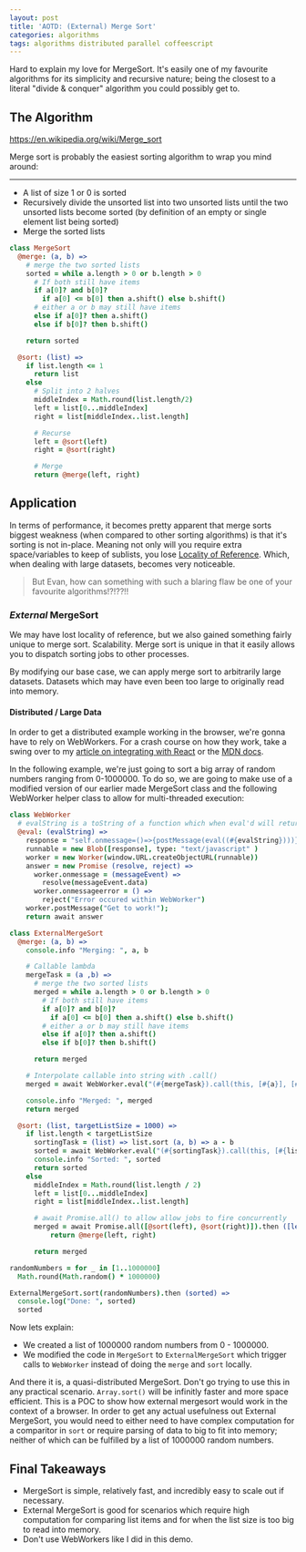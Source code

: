 ```yaml
---
layout: post
title: 'AOTD: (External) Merge Sort'
categories: algorithms
tags: algorithms distributed parallel coffeescript
---
```


Hard to explain my love for MergeSort. It's easily one of my favourite algorithms for its simplicity and recursive nature; being the closest to a literal "divide & conquer" algorithm you could possibly get to.

## The Algorithm

<https://en.wikipedia.org/wiki/Merge_sort>

Merge sort is probably the easiest sorting algorithm to wrap you mind around:

---

* A list of size 1 or 0 is sorted
* Recursively divide the unsorted list into two unsorted lists until the two unsorted lists become sorted (by definition of an empty or single element list being sorted)
* Merge the sorted lists

```coffee
class MergeSort
  @merge: (a, b) =>
    # merge the two sorted lists
    sorted = while a.length > 0 or b.length > 0
      # If both still have items
      if a[0]? and b[0]?
        if a[0] <= b[0] then a.shift() else b.shift()
      # either a or b may still have items
      else if a[0]? then a.shift()
      else if b[0]? then b.shift()

    return sorted

  @sort: (list) =>
    if list.length <= 1
      return list
    else
      # Split into 2 halves
      middleIndex = Math.round(list.length/2)
      left = list[0...middleIndex]
      right = list[middleIndex..list.length]

      # Recurse
      left = @sort(left)
      right = @sort(right)

      # Merge
      return @merge(left, right)
```

## Application

In terms of performance, it becomes pretty apparent that merge sorts biggest weakness (when compared to other sorting algorithms) is that it's sorting is not in-place. Meaning not only will you require extra space/variables to keep of sublists, you lose [Locality of Reference](https://en.wikipedia.org/wiki/Locality_of_reference). Which, when dealing with large datasets, becomes very noticeable.

> But Evan, how can something with such a blaring flaw be one of your favourite algorithms!?!??!!

### _External_ MergeSort

We may have lost locality of reference, but we also gained something fairly unique to merge sort. Scalability. Merge sort is unique in that it easily allows you to dispatch sorting jobs to other processes.

By modifying our base case, we can apply merge sort to arbitrarily large datasets. Datasets which may have even been too large to originally read into memory.

#### Distributed / Large Data

In order to get a distributed example working in the browser, we're gonna have to rely on WebWorkers. For a crash course on how they work, take a swing over to my [article on integrating with React](/react-web-worker) or the [MDN docs](https://developer.mozilla.org/en-US/docs/Web/API/Web_Workers_API).

In the following example, we're just going to sort a big array of random numbers ranging from 0-1000000. To do so, we are going to make use of a modified version of our earlier made MergeSort class and the following WebWorker helper class to allow for multi-threaded execution:

```coffee
class WebWorker
  # evalString is a toString of a function which when eval'd will return a string
  @eval: (evalString) =>
    response = "self.onmessage=()=>{postMessage(eval((#{evalString})))}"
    runnable = new Blob([response], type: "text/javascript" )
    worker = new Worker(window.URL.createObjectURL(runnable))
    answer = new Promise (resolve, reject) =>
      worker.onmessage = (messageEvent) =>
        resolve(messageEvent.data)
      worker.onmessageerror = () =>
        reject("Error occured within WebWorker")
    worker.postMessage("Get to work!");
    return await answer

class ExternalMergeSort
  @merge: (a, b) =>
    console.info "Merging: ", a, b

    # Callable lambda
    mergeTask = (a ,b) =>
      # merge the two sorted lists
      merged = while a.length > 0 or b.length > 0
        # If both still have items
        if a[0]? and b[0]?
          if a[0] <= b[0] then a.shift() else b.shift()
        # either a or b may still have items
        else if a[0]? then a.shift()
        else if b[0]? then b.shift()

      return merged

    # Interpolate callable into string with .call()
    merged = await WebWorker.eval("(#{mergeTask}).call(this, [#{a}], [#{b}])")

    console.info "Merged: ", merged
    return merged

  @sort: (list, targetListSize = 1000) =>
    if list.length < targetListSize
      sortingTask = (list) => list.sort (a, b) => a - b
      sorted = await WebWorker.eval("(#{sortingTask}).call(this, [#{list}])")
      console.info "Sorted: ", sorted
      return sorted
    else
      middleIndex = Math.round(list.length / 2)
      left = list[0...middleIndex]
      right = list[middleIndex..list.length]

      # await Promise.all() to allow allow jobs to fire concurrently
      merged = await Promise.all([@sort(left), @sort(right)]).then ([left, right]) =>
          return @merge(left, right)

      return merged

randomNumbers = for _ in [1..1000000]
  Math.round(Math.random() * 1000000)

ExternalMergeSort.sort(randomNumbers).then (sorted) =>
  console.log("Done: ", sorted)
  sorted
```

Now lets explain:

* We created a list of 1000000 random numbers from 0 - 1000000.
* We modified the code in `MergeSort` to `ExternalMergeSort` which trigger calls to `WebWorker` instead of doing the `merge` and `sort` locally.

And there it is, a quasi-distributed MergeSort. Don't go trying to use this in any practical scenario. `Array.sort()` will be infinitly faster and more space efficient. This is a POC to show how external mergesort would work in the context of a browser. In order to get any actual usefulness out External MergeSort, you would need to either need to have complex computation for a comparitor in `sort` or require parsing of data to big to fit into memory; neither of which can be fulfilled by a list of 1000000 random numbers.

## Final Takeaways

* MergeSort is simple, relatively fast, and incredibly easy to scale out if necessary.
* External MergeSort is good for scenarios which require high computation for comparing list items and for when the list size is too big to read into memory.
* Don't use WebWorkers like I did in this demo.
